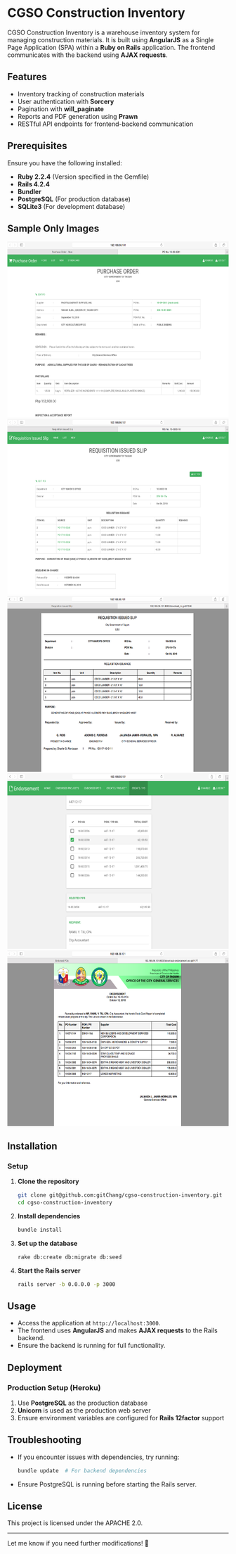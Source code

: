 # CGSO Construction Inventory

CGSO Construction Inventory is a warehouse inventory system for managing construction materials. It is built using **AngularJS** as a Single Page Application (SPA) within a **Ruby on Rails** application. The frontend communicates with the backend using **AJAX requests**.

## Features
- Inventory tracking of construction materials
- User authentication with **Sorcery**
- Pagination with **will_paginate**
- Reports and PDF generation using **Prawn**
- RESTful API endpoints for frontend-backend communication

## Prerequisites
Ensure you have the following installed:
- **Ruby 2.2.4** (Version specified in the Gemfile)
- **Rails 4.2.4**
- **Bundler**
- **PostgreSQL** (For production database)
- **SQLite3** (For development database)

## Sample Only Images
<img src="https://github.com/gitChang/cgso-construction-inventory/blob/main/app/assets/images/sample/construction-13.png" alt="Purchase Order" height="400">
<img src="https://github.com/gitChang/cgso-construction-inventory/blob/main/app/assets/images/sample/construction-15.png" alt="View Requisition Issued Slip" height="400">
<img src="https://github.com/gitChang/cgso-construction-inventory/blob/main/app/assets/images/sample/construction-17.png" alt="Requisition Issued Slip PDF" height="400">
<img src="https://github.com/gitChang/cgso-construction-inventory/blob/main/app/assets/images/sample/construction-11.png" alt="Create Endorsement Letter" height="400">
<img src="https://github.com/gitChang/cgso-construction-inventory/blob/main/app/assets/images/sample/construction-9.png" alt="Endorsement Letter" height="400">

## Installation

### Setup
1. **Clone the repository**
   ```bash
   git clone git@github.com:gitChang/cgso-construction-inventory.git
   cd cgso-construction-inventory
   ```

2. **Install dependencies**
   ```bash
   bundle install
   ```

3. **Set up the database**
   ```bash
   rake db:create db:migrate db:seed
   ```

4. **Start the Rails server**
   ```bash
   rails server -b 0.0.0.0 -p 3000
   ```

## Usage
- Access the application at `http://localhost:3000`.
- The frontend uses **AngularJS** and makes **AJAX requests** to the Rails backend.
- Ensure the backend is running for full functionality.

## Deployment
### Production Setup (Heroku)
1. Use **PostgreSQL** as the production database
2. **Unicorn** is used as the production web server
3. Ensure environment variables are configured for **Rails 12factor** support

## Troubleshooting
- If you encounter issues with dependencies, try running:
  ```bash
  bundle update  # For backend dependencies
  ```
- Ensure PostgreSQL is running before starting the Rails server.

## License
This project is licensed under the APACHE 2.0.

---

Let me know if you need further modifications! 🚀

